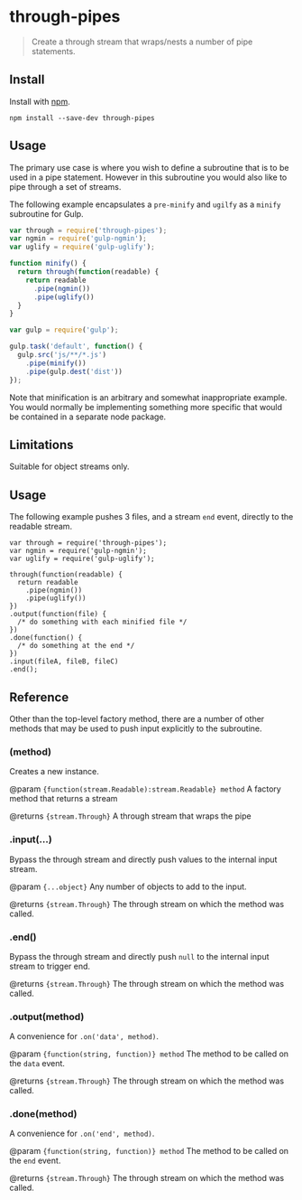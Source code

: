 # through-pipes

> Create a through stream that wraps/nests a number of pipe statements.


## Install

Install with [npm](https://npmjs.org/package/gulp-traceur-out).

```
npm install --save-dev through-pipes
```

## Usage

The primary use case is where you wish to define a subroutine that is to be used in a pipe statement. However in this
subroutine you would also like to pipe through a set of streams.

The following example encapsulates a `pre-minify` and `ugilfy` as a `minify` subroutine for Gulp.

```js
var through = require('through-pipes');
var ngmin = require('gulp-ngmin');
var uglify = require('gulp-uglify');

function minify() {
  return through(function(readable) {
    return readable
      .pipe(ngmin())
      .pipe(uglify())
  }
}

var gulp = require('gulp');

gulp.task('default', function() {
  gulp.src('js/**/*.js')
    .pipe(minify())
    .pipe(gulp.dest('dist'))
});
```

Note that minification is an arbitrary and somewhat inappropriate example. You would normally be implementing something
more specific that would be contained in a separate node package.

## Limitations

Suitable for object streams only.

## Usage

The following example pushes 3 files, and a stream <code>end</code> event, directly to the readable stream.

```
var through = require('through-pipes');
var ngmin = require('gulp-ngmin');
var uglify = require('gulp-uglify');

through(function(readable) {
  return readable
    .pipe(ngmin())
    .pipe(uglify())
})
.output(function(file) {
  /* do something with each minified file */
})
.done(function() {
  /* do something at the end */
})
.input(fileA, fileB, fileC)
.end();
```

## Reference

Other than the top-level factory method, there are a number of other methods that may be used to push input explicitly
to the subroutine.

### (method)

Creates a new instance.

@param `{function(stream.Readable):stream.Readable} method` A factory method that returns a stream

@returns `{stream.Through}` A through stream that wraps the pipe

### .input(...)

Bypass the through stream and directly push values to the internal input stream.

@param `{...object}` Any number of objects to add to the input.

@returns `{stream.Through}` The through stream on which the method was called.

### .end()

Bypass the through stream and directly push `null` to the internal input stream to trigger end.

@returns `{stream.Through}` The through stream on which the method was called.

### .output(method)

A convenience for `.on('data', method)`.

@param `{function(string, function)} method` The method to be called on the `data` event.

@returns `{stream.Through}` The through stream on which the method was called.

### .done(method)

A convenience for `.on('end', method)`.

@param `{function(string, function)} method` The method to be called on the `end` event.

@returns `{stream.Through}` The through stream on which the method was called.